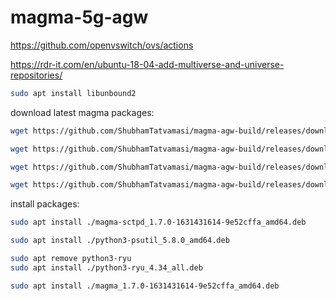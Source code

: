 # magma-5g-agw

https://github.com/openvswitch/ovs/actions

https://rdr-it.com/en/ubuntu-18-04-add-multiverse-and-universe-repositories/

```bash
sudo apt install libunbound2
```

download latest magma packages:
```bash
wget https://github.com/ShubhamTatvamasi/magma-agw-build/releases/download/09-12-2021--06-21-38/magma-sctpd_1.7.0-1631431614-9e52cffa_amd64.deb

wget https://github.com/ShubhamTatvamasi/magma-agw-build/releases/download/09-12-2021--06-21-38/magma_1.7.0-1631431614-9e52cffa_amd64.deb

wget https://github.com/ShubhamTatvamasi/magma-agw-build/releases/download/09-12-2021--06-21-38/python3-psutil_5.8.0_amd64.deb

wget https://github.com/ShubhamTatvamasi/magma-agw-build/releases/download/09-12-2021--06-21-38/python3-ryu_4.34_all.deb
```

install packages:
```bash
sudo apt install ./magma-sctpd_1.7.0-1631431614-9e52cffa_amd64.deb

sudo apt install ./python3-psutil_5.8.0_amd64.deb

sudo apt remove python3-ryu
sudo apt install ./python3-ryu_4.34_all.deb

sudo apt install ./magma_1.7.0-1631431614-9e52cffa_amd64.deb
```




